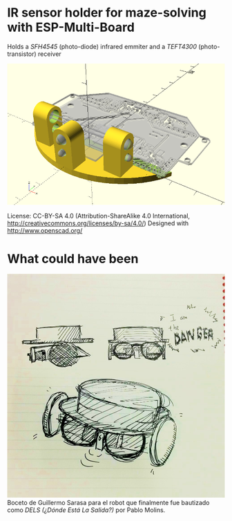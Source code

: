 
IR sensor holder for maze-solving with ESP-Multi-Board
=

Holds a *SFH4545* (photo-diode) infrared emmiter and a *TEFT4300* (photo-transistor) receiver


![](sensor_holder.png)

License: CC-BY-SA 4.0 (Attribution-ShareAlike 4.0 International, <http://creativecommons.org/licenses/by-sa/4.0/>)
Designed with <http://www.openscad.org/>

# What could have been
![](sketch_GuillermoSarasa.jpg)
Boceto de Guillermo Sarasa para el robot que finalmente fue bautizado como _DELS (¿Dónde Está La Salida?)_ por Pablo Molins.
